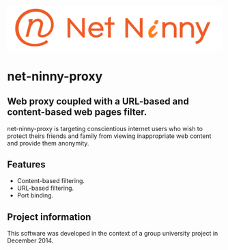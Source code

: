 ![net-ninny](images/net-ninny_logo.png)
# net-ninny-proxy
## Web proxy coupled with a URL-based and content-based web pages filter.

net-ninny-proxy is targeting conscientious internet users who wish to protect theirs friends and family from viewing inappropriate web content and provide them anonymity. 

## Features
* Content-based filtering.
* URL-based filtering.
* Port binding.

## Project information
This software was developed in the context of a group university project in December 2014.
